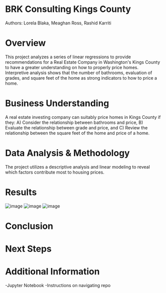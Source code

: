 # BRK Consulting Kings County
Authors: Lorela Blaka, Meaghan Ross, Rashid Karriti
# Overview
This project analyzes a series of linear regressions to provide recommendations for a Real Estate Company in Washington's Kings County to have a greater understanding on how to properly price homes. Interpretive analysis shows that the number of bathrooms, evaluation of grades, and square feet of the home as strong indicators to how to price a home. 
# Business Understanding 
A real estate investing company can suitably price homes in Kings County if they: A) Consider the relationship between bathrooms and price, B) Evaluate the relationship between grade and price, and C) Review the relationship between the square feet of the home and price of a home.
# Data Analysis & Methodology
The project utilizes a descriptive analysis and linear modeling to reveal which factors contribute most to housing prices. 
# Results
![image](https://user-images.githubusercontent.com/82670256/130840042-8200ffe0-0915-4593-955d-57662aa8c14d.png)
![image](https://user-images.githubusercontent.com/82670256/130840054-bff52739-19a0-4bea-8d85-91c9d9824851.png)
![image](https://user-images.githubusercontent.com/82670256/130840159-0907af19-f73f-4152-8ddb-1f2207fc73f9.png)

# Conclusion 
# Next Steps
# Additional Information 
-Jupyter Notebook
-Instructions on navigating repo 
